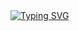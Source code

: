 <a href="https://github.com/htmlgxn">
    <img src="https://readme-typing-svg.demolab.com?font=Nano+Sans+Mono&size=16&duration=2000&pause=500&color=9A8D2B&multiline=true&width=435&lines=Ben+Chitty;open+source+%2B+decentralization" alt="Typing SVG" />
</a>